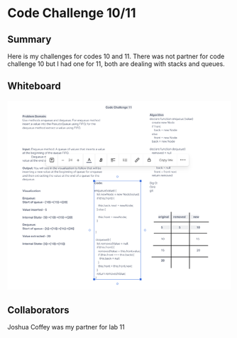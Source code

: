 # Code Challenge 10/11

## Summary

Here is my challenges for codes 10 and 11. There was not partner for code challenge 10 but I had one for 11, both are dealing with stacks and queues.

## Whiteboard

![Code Challenge 11- Whiteboard](../Images/Code-Challenge-11.PNG)

## Collaborators

Joshua Coffey was my partner for lab 11
